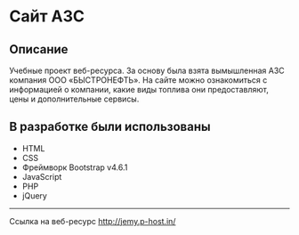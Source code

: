 # Сайт АЗС
## Описание
Учебные проект веб-ресурса. За основу была взята вымышленная АЗС компания ООО «БЫСТРОНЕФТЬ».
На сайте можно ознакомиться с информацией о компании, какие виды топлива они предоставляют, цены и дополнительные сервисы.
## В разработке были использованы
+ HTML
+ CSS
+ Фреймворк Bootstrap v4.6.1
+ JavaScript
+ PHP
+ jQuery
___
Ссылка на веб-ресурс http://jemy.p-host.in/
